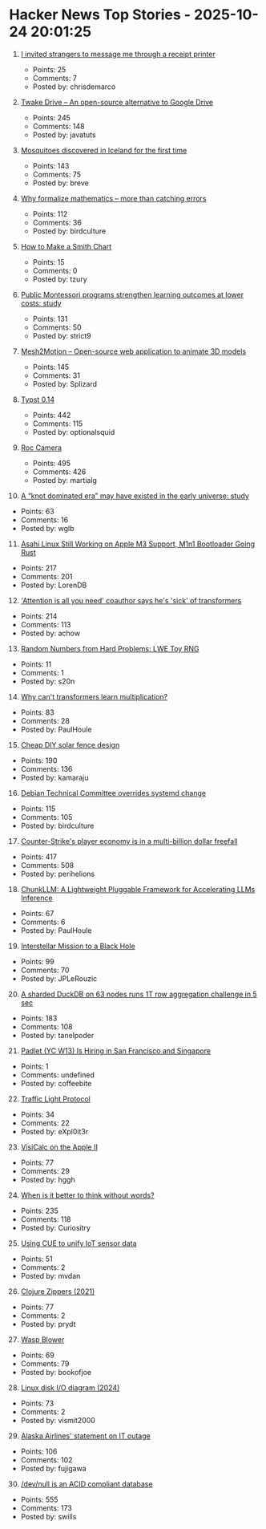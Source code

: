 # Hacker News Top Stories - 2025-10-24 20:01:25

1. [I invited strangers to message me through a receipt printer](https://aschmelyun.com/blog/i-invited-strangers-to-message-me-through-a-receipt-printer/)
   - Points: 25
   - Comments: 7
   - Posted by: chrisdemarco

2. [Twake Drive – An open-source alternative to Google Drive](https://github.com/linagora/twake-drive)
   - Points: 245
   - Comments: 148
   - Posted by: javatuts

3. [Mosquitoes discovered in Iceland for the first time](https://www.cnn.com/2025/10/21/climate/iceland-mosquito-discovery)
   - Points: 143
   - Comments: 75
   - Posted by: breve

4. [Why formalize mathematics – more than catching errors](https://rkirov.github.io/posts/why_lean/)
   - Points: 112
   - Comments: 36
   - Posted by: birdculture

5. [How to Make a Smith Chart](https://www.johndcook.com/blog/2025/10/23/smith-chart/)
   - Points: 15
   - Comments: 0
   - Posted by: tzury

6. [Public Montessori programs strengthen learning outcomes at lower costs: study](https://phys.org/news/2025-10-national-montessori-early-outcomes-sharply.html)
   - Points: 131
   - Comments: 50
   - Posted by: strict9

7. [Mesh2Motion – Open-source web application to animate 3D models](https://mesh2motion.org/)
   - Points: 145
   - Comments: 31
   - Posted by: Splizard

8. [Typst 0.14](https://typst.app/blog/2025/typst-0.14/)
   - Points: 442
   - Comments: 115
   - Posted by: optionalsquid

9. [Roc Camera](https://roc.camera/)
   - Points: 495
   - Comments: 426
   - Posted by: martialg

10. [A “knot dominated era” may have existed in the early universe: study](https://phys.org/news/2025-10-key-universe-1800s-idea-science.html)
   - Points: 63
   - Comments: 16
   - Posted by: wglb

11. [Asahi Linux Still Working on Apple M3 Support, M1n1 Bootloader Going Rust](https://www.phoronix.com/news/Asahi-Linux-M3-m1n1-Update)
   - Points: 217
   - Comments: 201
   - Posted by: LorenDB

12. ['Attention is all you need' coauthor says he's 'sick' of transformers](https://venturebeat.com/ai/sakana-ais-cto-says-hes-absolutely-sick-of-transformers-the-tech-that-powers)
   - Points: 214
   - Comments: 113
   - Posted by: achow

13. [Random Numbers from Hard Problems: LWE Toy RNG](https://blog.s20n.dev/posts/lwe-rng/)
   - Points: 11
   - Comments: 1
   - Posted by: s20n

14. [Why can't transformers learn multiplication?](https://arxiv.org/abs/2510.00184)
   - Points: 83
   - Comments: 28
   - Posted by: PaulHoule

15. [Cheap DIY solar fence design](https://joeyh.name/blog/entry/cheap_DIY_solar_fence_design/)
   - Points: 190
   - Comments: 136
   - Posted by: kamaraju

16. [Debian Technical Committee overrides systemd change](https://lwn.net/Articles/1041316/)
   - Points: 115
   - Comments: 105
   - Posted by: birdculture

17. [Counter-Strike's player economy is in a multi-billion dollar freefall](https://www.polygon.com/counter-strike-cs-player-economy-multi-billion-dollar-freefall/)
   - Points: 417
   - Comments: 508
   - Posted by: perihelions

18. [ChunkLLM: A Lightweight Pluggable Framework for Accelerating LLMs Inference](https://arxiv.org/abs/2510.02361)
   - Points: 67
   - Comments: 6
   - Posted by: PaulHoule

19. [Interstellar Mission to a Black Hole](https://www.centauri-dreams.org/2025/10/23/interstellar-mission-to-a-black-hole/)
   - Points: 99
   - Comments: 70
   - Posted by: JPLeRouzic

20. [A sharded DuckDB on 63 nodes runs 1T row aggregation challenge in 5 sec](https://gizmodata.com/blog/gizmoedge-one-trillion-row-challenge)
   - Points: 183
   - Comments: 108
   - Posted by: tanelpoder

21. [Padlet (YC W13) Is Hiring in San Francisco and Singapore](https://padlet.jobs)
   - Points: 1
   - Comments: undefined
   - Posted by: coffeebite

22. [Traffic Light Protocol](https://www.first.org/tlp/)
   - Points: 34
   - Comments: 22
   - Posted by: eXpl0it3r

23. [VisiCalc on the Apple II](https://stonetools.ghost.io/visicalc-apple2/)
   - Points: 77
   - Comments: 29
   - Posted by: hggh

24. [When is it better to think without words?](https://www.henrikkarlsson.xyz/p/wordless-thought)
   - Points: 235
   - Comments: 118
   - Posted by: Curiositry

25. [Using CUE to unify IoT sensor data](https://aran.dev/posts/cue/using-cue-to-unify-iot-sensor-data/)
   - Points: 51
   - Comments: 2
   - Posted by: mvdan

26. [Clojure Zippers (2021)](https://grishaev.me/en/clojure-zippers/)
   - Points: 77
   - Comments: 2
   - Posted by: prydt

27. [Wasp Blower](https://softsolder.com/2025/08/12/wasp-blower/)
   - Points: 69
   - Comments: 79
   - Posted by: bookofjoe

28. [Linux disk I/O diagram (2024)](https://zenodo.org/records/15234151)
   - Points: 73
   - Comments: 2
   - Posted by: vismit2000

29. [Alaska Airlines' statement on IT outage](https://news.alaskaair.com/on-the-record/alaska-statement-on-it-outage/)
   - Points: 106
   - Comments: 102
   - Posted by: fujigawa

30. [/dev/null is an ACID compliant database](https://jyu.dev/blog/why-dev-null-is-an-acid-compliant-database/)
   - Points: 555
   - Comments: 173
   - Posted by: swills

